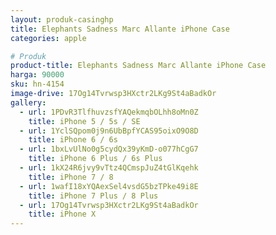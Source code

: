 ```yaml
---
layout: produk-casinghp
title: Elephants Sadness Marc Allante iPhone Case
categories: apple

# Produk
product-title: Elephants Sadness Marc Allante iPhone Case
harga: 90000
sku: hn-4154
image-drive: 17Og14Tvrwsp3HXctr2LKg9St4aBadkOr
gallery:
  - url: 1PDvR3TlfhuvzsfYAQekmqbOLhh8oMn0Z
    title: iPhone 5 / 5s / SE
  - url: 1YclSQpom0j9n6UbBpfYCAS95oixO9O8D
    title: iPhone 6 / 6s
  - url: 1bxLvUlNo0g5cydQx39yKmD-o077hCgG7
    title: iPhone 6 Plus / 6s Plus
  - url: 1kX24R6jvy9vTtz4QCmspJuZ4tGlKqehk
    title: iPhone 7 / 8
  - url: 1wafI18xYQAexSel4vsdG5bzTPke49i8E
    title: iPhone 7 Plus / 8 Plus
  - url: 17Og14Tvrwsp3HXctr2LKg9St4aBadkOr
    title: iPhone X
---
```

